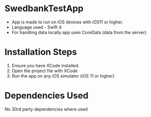 # SwedbankTestApp

- App is made to run on iOS devices with iOS11 or higher.
- Language used - Swift 4
- For handling data locally app uses CoreData (data from the server)

# Installation Steps

1. Ensure you have XCode installed.
2. Open the project file with XCode
3. Run the app on any iOS simulator (iOS 11 or higher)

# Dependencies Used

No 30rd party dependencies where used
